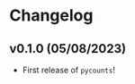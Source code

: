 # Changelog

<!--next-version-placeholder-->

## v0.1.0 (05/08/2023)

- First release of `pycounts`!